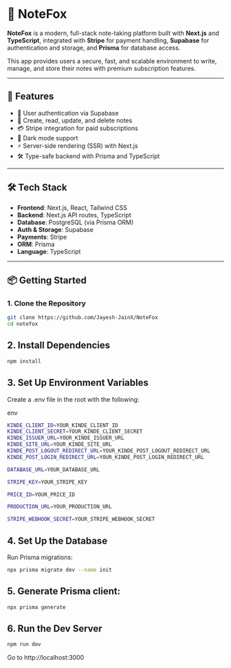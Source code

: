 # 🦊 NoteFox

**NoteFox** is a modern, full-stack note-taking platform built with **Next.js** and **TypeScript**, integrated with **Stripe** for payment handling, **Supabase** for authentication and storage, and **Prisma** for database access.

This app provides users a secure, fast, and scalable environment to write, manage, and store their notes with premium subscription features.

---

## 🚀 Features

- 🔐 User authentication via Supabase
- 📝 Create, read, update, and delete notes
- 💳 Stripe integration for paid subscriptions
- 🌙 Dark mode support
- ⚡ Server-side rendering (SSR) with Next.js
- 🛠️ Type-safe backend with Prisma and TypeScript

---

## 🛠️ Tech Stack

- **Frontend**: Next.js, React, Tailwind CSS
- **Backend**: Next.js API routes, TypeScript
- **Database**: PostgreSQL (via Prisma ORM)
- **Auth & Storage**: Supabase
- **Payments**: Stripe
- **ORM**: Prisma
- **Language**: TypeScript

---

## 📦 Getting Started

### 1. Clone the Repository

```bash
git clone https://github.com/Jayesh-JainX/NoteFox
cd notefox
```

## 2. Install Dependencies

```bash
npm install
```

## 3. Set Up Environment Variables
Create a .env file in the root with the following:

env
```bash
KINDE_CLIENT_ID=YOUR_KINDE_CLIENT_ID
KINDE_CLIENT_SECRET=YOUR_KINDE_CLIENT_SECRET
KINDE_ISSUER_URL=YOUR_KINDE_ISSUER_URL
KINDE_SITE_URL=YOUR_KINDE_SITE_URL
KINDE_POST_LOGOUT_REDIRECT_URL=YOUR_KINDE_POST_LOGOUT_REDIRECT_URL
KINDE_POST_LOGIN_REDIRECT_URL=YOUR_KINDE_POST_LOGIN_REDIRECT_URL

DATABASE_URL=YOUR_DATABASE_URL

STRIPE_KEY=YOUR_STRIPE_KEY

PRICE_ID=YOUR_PRICE_ID

PRODUCTION_URL=YOUR_PRODUCTION_URL

STRIPE_WEBHOOK_SECRET=YOUR_STRIPE_WEBHOOK_SECRET
```

## 4. Set Up the Database
Run Prisma migrations:

```bash
npx prisma migrate dev --name init
```

## 5. Generate Prisma client:

```bash
npx prisma generate
```

## 6. Run the Dev Server

```bash
npm run dev
```

Go to http://localhost:3000
